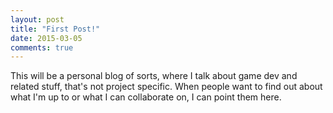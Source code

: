 ```yaml
---
layout: post
title: "First Post!"
date: 2015-03-05
comments: true
---
```


This will be a personal blog of sorts, where I talk about game dev and related stuff, that's not project specific. When people want to find out about what I'm up to or what I can collaborate on, I can point them here.
